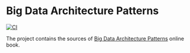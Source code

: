 # Big Data Architecture Patterns

[![CI](https://github.com/kushal-luthra/big-data-architecture/blob/main/.github/workflows/CI/badge.svg)](https://github.com/kushal-luthra/big-data-architecture/actions)


The project contains the sources of [Big Data Architecture Patterns](https://kushal-luthra.github.io/big-data-architecture/) online book.
